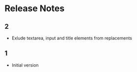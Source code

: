 # Release Notes

## 2
* Exlude textarea, input and title elements from replacements

## 1
* Initial version
